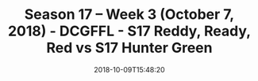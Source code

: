 ---
title: Season 17 – Week 3 (October 7, 2018) - DCGFFL - S17 Reddy, Ready, Red vs S17
  Hunter Green
teams-score:
- team: _teams/s17-red.md
  score: 31
- team: _teams/s17-hunter-green.md
  score: 28
mvp: M. Summerside (Red); B. Allen (Hunter)
game-ball: D. Hughes (Red); C. Arnold (Hunter)
season: 17
week: 3
date: '2018-10-09T15:48:20'
pageid: season-17-week-3-october-7-2018-6704-vs-6693
---